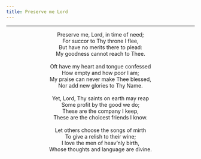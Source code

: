 ```yaml
---
title: Preserve me Lord
---
```


---
<center>
Preserve me, Lord, in time of need;<br/>
For succor to Thy throne I flee,<br/>
But have no merits there to plead:<br/>
My goodness cannot reach to Thee.<br/>
<br/>
Oft have my heart and tongue confessed<br/>
How empty and how poor I am;<br/>
My praise can never make Thee blessed,<br/>
Nor add new glories to Thy Name.<br/>
<br/>
Yet, Lord, Thy saints on earth may reap<br/>
Some profit by the good we do;<br/>
These are the company I keep,<br/>
These are the choicest friends I know.<br/>
<br/>
Let others choose the songs of mirth<br/>
To give a relish to their wine;<br/>
I love the men of heav’nly birth,<br/>
Whose thoughts and language are divine.
</center>